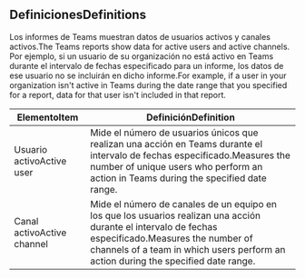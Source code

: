 ## <a name="definitions"></a><span data-ttu-id="a3c71-101">Definiciones</span><span class="sxs-lookup"><span data-stu-id="a3c71-101">Definitions</span></span>

<span data-ttu-id="a3c71-102">Los informes de Teams muestran datos de usuarios activos y canales activos.</span><span class="sxs-lookup"><span data-stu-id="a3c71-102">The Teams reports show data for active users and active channels.</span></span> <span data-ttu-id="a3c71-103">Por ejemplo, si un usuario de su organización no está activo en Teams durante el intervalo de fechas especificado para un informe, los datos de ese usuario no se incluirán en dicho informe.</span><span class="sxs-lookup"><span data-stu-id="a3c71-103">For example, if a user in your organization isn't active in Teams during the date range that you specified for a report, data for that user isn't included in that report.</span></span>

|<span data-ttu-id="a3c71-104">Elemento</span><span class="sxs-lookup"><span data-stu-id="a3c71-104">Item</span></span>  |<span data-ttu-id="a3c71-105">Definición</span><span class="sxs-lookup"><span data-stu-id="a3c71-105">Definition</span></span>  |
|---------|---------|
|<span data-ttu-id="a3c71-106">Usuario activo</span><span class="sxs-lookup"><span data-stu-id="a3c71-106">Active user</span></span>     |<span data-ttu-id="a3c71-107">Mide el número de usuarios únicos que realizan una acción en Teams durante el intervalo de fechas especificado.</span><span class="sxs-lookup"><span data-stu-id="a3c71-107">Measures the number of unique users who perform an action in Teams during the specified date range.</span></span>    |
|<span data-ttu-id="a3c71-108">Canal activo</span><span class="sxs-lookup"><span data-stu-id="a3c71-108">Active channel</span></span>    |<span data-ttu-id="a3c71-109">Mide el número de canales de un equipo en los que los usuarios realizan una acción durante el intervalo de fechas especificado.</span><span class="sxs-lookup"><span data-stu-id="a3c71-109">Measures the number of channels of a team in which users perform an action during the specified date range.</span></span>           |
